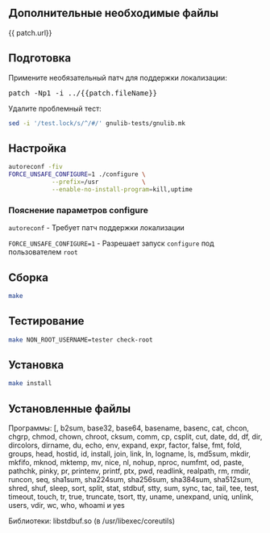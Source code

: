 <package-info :package="package" instsize showsbu2 ></package-info>

<script>
		new Vue({
		el: '#main',
		data: { package: {}, patch: {} },
		mounted: function () {
				this.getPackage('coreutils');
				this.getBzipPatch();
		},
		methods: {
			getPackage: function(name) {
					getPackage(name)
					.then(response => this.package = response);
			},
			getBzipPatch: function() {
					getPackage('coreutils-patch')
					.then(response => this.patch = response);
			},
		}
  })
</script>

## Дополнительные необходимые файлы

<a :href="patch.url">{{ patch.url}}</a>

## Подготовка

Примените необязательный патч для поддержки локализации:

<pre class="pre">
patch -Np1 -i ../{{patch.fileName}}
</pre>

Удалите проблемный тест:

```bash
sed -i '/test.lock/s/^/#/' gnulib-tests/gnulib.mk
```

## Настройка

```bash
autoreconf -fiv
FORCE_UNSAFE_CONFIGURE=1 ./configure \
            --prefix=/usr            \
            --enable-no-install-program=kill,uptime
```

### Пояснение параметров configure

`autoreconf` - Требует патч поддержки локализации

`FORCE_UNSAFE_CONFIGURE=1` - Разрешает запуск `configure` под пользователем `root`

## Сборка

```bash
make
```

## Тестирование

```bash
make NON_ROOT_USERNAME=tester check-root
```

## Установка

```bash
make install
```

## Установленные файлы

Программы: [, b2sum, base32, base64, basename, basenc, cat, chcon, chgrp, chmod, chown, chroot, cksum, comm, cp, csplit, cut, date, dd, df, dir, dircolors, dirname, du, echo, env, expand, expr, factor, false, fmt, fold, groups, head, hostid, id, install, join, link, ln, logname, ls, md5sum, mkdir, mkfifo, mknod, mktemp, mv, nice, nl, nohup, nproc, numfmt, od, paste, pathchk, pinky, pr, printenv, printf, ptx, pwd, readlink, realpath, rm, rmdir, runcon, seq, sha1sum, sha224sum, sha256sum, sha384sum, sha512sum, shred, shuf, sleep, sort, split, stat, stdbuf, stty, sum, sync, tac, tail, tee, test, timeout, touch, tr, true, truncate, tsort, tty, uname, unexpand, uniq, unlink, users, vdir, wc, who, whoami и yes

Библиотеки:  libstdbuf.so (в /usr/libexec/coreutils)
